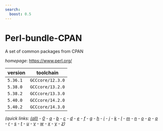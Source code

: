 ```yaml
---
search:
  boost: 0.5
---
```

# Perl-bundle-CPAN

A set of common packages from CPAN

*homepage*: <https://www.perl.org/>

version | toolchain
--------|----------
``5.36.1`` | ``GCCcore/12.3.0``
``5.38.0`` | ``GCCcore/13.2.0``
``5.38.2`` | ``GCCcore/13.3.0``
``5.40.0`` | ``GCCcore/14.2.0``
``5.40.2`` | ``GCCcore/14.3.0``


*(quick links: [(all)](../index.md) - [0](../0/index.md) - [a](../a/index.md) - [b](../b/index.md) - [c](../c/index.md) - [d](../d/index.md) - [e](../e/index.md) - [f](../f/index.md) - [g](../g/index.md) - [h](../h/index.md) - [i](../i/index.md) - [j](../j/index.md) - [k](../k/index.md) - [l](../l/index.md) - [m](../m/index.md) - [n](../n/index.md) - [o](../o/index.md) - [p](../p/index.md) - [q](../q/index.md) - [r](../r/index.md) - [s](../s/index.md) - [t](../t/index.md) - [u](../u/index.md) - [v](../v/index.md) - [w](../w/index.md) - [x](../x/index.md) - [y](../y/index.md) - [z](../z/index.md))*

